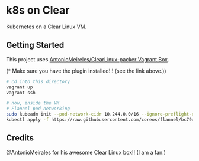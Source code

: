 # k8s on Clear
Kubernetes on a Clear Linux VM.

## Getting Started
This project uses [AntonioMeireles/ClearLinux-packer Vagrant Box](https://github.com/AntonioMeireles/ClearLinux-packer).

(\* Make sure you have the plugin installed!!! (see the link above.))

```bash
# cd into this directory
vagrant up
vagrant ssh

# now, inside the VM
# Flannel pod networking
sudo kubeadm init --pod-network-cidr 10.244.0.0/16 --ignore-preflight-errors=SystemVerification
kubectl apply -f https://raw.githubusercontent.com/coreos/flannel/bc79dd1505b0c8681ece4de4c0d86c5cd2643275/Documentation/kube-flannel.yml
```

## Credits
@AntonioMeirales for his awesome Clear Linux box!! (I am a fan.)